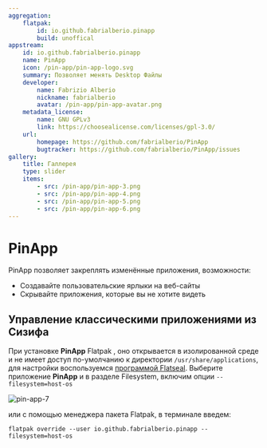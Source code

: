 ```yaml
---
aggregation:
    flatpak:
        id: io.github.fabrialberio.pinapp
        build: unoffical
appstream:
    id: io.github.fabrialberio.pinapp
    name: PinApp
    icon: /pin-app/pin-app-logo.svg
    summary: Позволяет менять Desktop Файлы
    developer:
        name: Fabrizio Alberio
        nickname: fabrialberio
        avatar: /pin-app/pin-app-avatar.png
    metadata_license:
        name: GNU GPLv3
        link: https://choosealicense.com/licenses/gpl-3.0/
    url:
        homepage: https://github.com/fabrialberio/PinApp
        bugtracker: https://github.com/fabrialberio/PinApp/issues
gallery:
    title: Галлерея
    type: slider
    items:
        - src: /pin-app/pin-app-3.png
        - src: /pin-app/pin-app-4.png
        - src: /pin-app/pin-app-5.png
        - src: /pin-app/pin-app-6.png
---
```


# PinApp

PinApp позволяет закреплять изменённые приложения, возможности:

- Создавайте пользовательские ярлыки на веб-сайты
- Скрывайте приложения, которые вы не хотите видеть

<AGWGallery />

<!--@include: @apps/_parts/install/content-flatpak.md-->

## Управление классическими приложениями из Cизифа

При установке **PinApp** <Badge type="tip">Flatpak</Badge> , оно открывается в изолированной среде и не имеет доступ по-умолчанию к директории `/usr/share/applications`, для настройки воспользуемся [программой Flatseal](/flatseal). Выберите приложение **PinApp** и в разделе Filesystem, включим опции `--filesystem=host-os`

![pin-app-7](/pin-app/pin-app-7.png)

или с помощью менеджера пакета Flatpak, в терминале введем:

```shell
flatpak override --user io.github.fabrialberio.pinapp --filesystem=host-os
```
